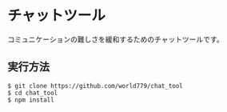 # チャットツール
コミュニケーションの難しさを緩和するためのチャットツールです。
## 実行方法
```
$ git clone https://github.com/world779/chat_tool
$ cd chat_tool
$ npm install
```
